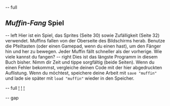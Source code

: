 -- full
## _Muffin-Fang_ Spiel
-- left
Hier ist ein Spiel, das Sprites (Seite 30) sowie Zufälligkeit (Seite 32) verwendet. Muffins fallen von der Oberseite des Bildschirms herab. Benutze die Pfeiltasten (oder einen Gamepad, wenn du einen hast), um den Fänger hin und her zu bewegen. Jeder Muffin fällt schneller als der vorherige. Wie viele kannst du fangen?
-- right
Dies ist das längste Programm in diesem Buch bisher. Nimm dir Zeit und tippe sorgfältig (beide Seiten). Wenn du einen Fehler bekommst, vergleiche deinen Code mit der hier abgedruckten Auflistung. Wenn du möchtest, speichere deine Arbeit mit `save "muffin"` und lade sie später mit `load "muffin"` wieder in den Speicher.

-- full
[!](p34-listing1a.png)
[!](p34-listing1b.png)
[!](p34-muffinCatchBot.png)

-- gap
